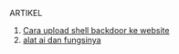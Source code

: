 ARTIKEL
1. <a href="https://phankz.com/upload-shell-dengan-sqlmap/">Cara upload shell backdoor ke website</a>
2. <a href="https://phankz.com/15-tools-ai-dan-fungsinya/">alat ai dan fungsinya</a>
